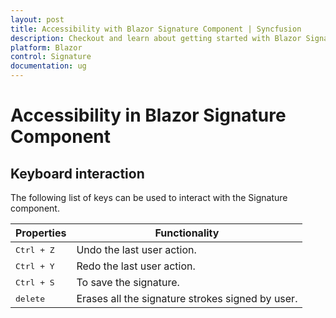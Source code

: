 ```yaml
---
layout: post
title: Accessibility with Blazor Signature Component | Syncfusion
description: Checkout and learn about getting started with Blazor Signature component in Blazor Server App and Blazor WebAssembly App.
platform: Blazor
control: Signature
documentation: ug
---
```


# Accessibility in Blazor Signature Component

## Keyboard interaction

The following list of keys can be used to interact with the Signature component.

| **Properties** | **Functionality** |
| --- | --- |
| <kbd>Ctrl + Z</kbd>  | Undo the last user action. |
| <kbd>Ctrl + Y</kbd>  | Redo the last user action. |
| <kbd>Ctrl + S</kbd>  | To save the signature. |
| <kbd>delete</kbd>  | Erases all the signature strokes signed by user. |